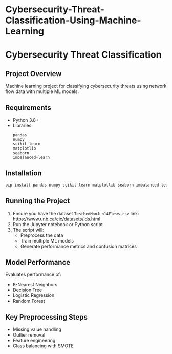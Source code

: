 # Cybersecurity-Threat-Classification-Using-Machine-Learning
# Cybersecurity Threat Classification

## Project Overview
Machine learning project for classifying cybersecurity threats using network flow data with multiple ML models.

## Requirements
- Python 3.8+
- Libraries: 
  ```
  pandas
  numpy
  scikit-learn
  matplotlib
  seaborn
  imbalanced-learn
  ```

## Installation
```bash
pip install pandas numpy scikit-learn matplotlib seaborn imbalanced-learn
```

## Running the Project
1. Ensure you have the dataset `TestbedMonJun14Flows.csv`
   link: https://www.unb.ca/cic/datasets/ids.html
3. Run the Jupyter notebook or Python script
4. The script will:
   - Preprocess the data
   - Train multiple ML models
   - Generate performance metrics and confusion matrices

## Model Performance
Evaluates performance of:
- K-Nearest Neighbors
- Decision Tree
- Logistic Regression
- Random Forest

## Key Preprocessing Steps
- Missing value handling
- Outlier removal
- Feature engineering
- Class balancing with SMOTE
